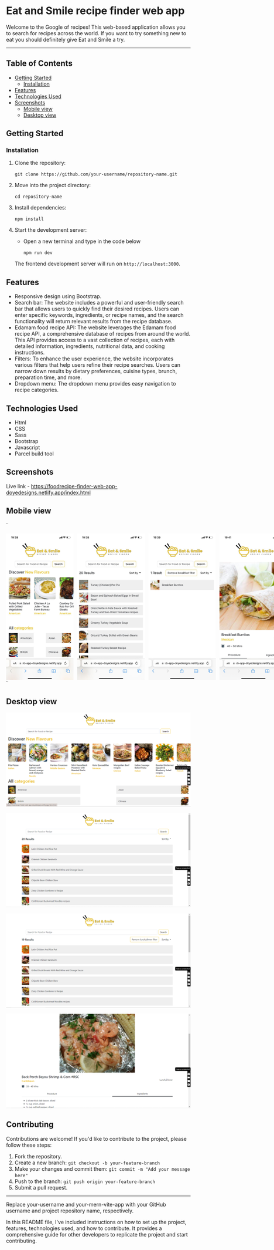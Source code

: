 # Eat and Smile recipe finder web app
Welcome to the Google of recipes! This web-based application allows you to search for recipes across the world. If you want to try something new to eat you should definitely give Eat and Smile a try.


---

## Table of Contents

- [Getting Started](#getting-started)
  - [Installation](#installation)
- [Features](#features)
- [Technologies Used](#technologies-used)
- [Screenshots](#screenshots)
  - [Mobile view](#mobile-view)
  - [Desktop view](#desktop-view)

## Getting Started

### Installation
  
1. Clone the repository:

   ```
   git clone https://github.com/your-username/repository-name.git
   ```

3. Move into the project directory:

   ```
   cd repository-name
   ```

4. Install dependencies:

   ```
   npm install
   ```

6. Start the development server:

   - Open a new terminal and type in the code below

     ```
     npm run dev
     ```

   The frontend development server will run on `http://localhost:3000`.

## Features

- Responsive design using Bootstrap.
- Search bar: The website includes a powerful and user-friendly search bar that allows users to quickly find their desired recipes. Users can enter specific keywords, ingredients, or recipe names, and the search functionality will return relevant results from the recipe database.
- Edamam food recipe API: The website leverages the Edamam food recipe API, a comprehensive database of recipes from around the world. This API provides access to a vast collection of recipes, each with detailed information, ingredients, nutritional data, and cooking instructions.
- Filters: To enhance the user experience, the website incorporates various filters that help users refine their recipe searches. Users can narrow down results by dietary preferences, cuisine types, brunch, preparation time, and more.
- Dropdown menu: The dropdown menu provides easy navigation to recipe categories.

## Technologies Used

- Html
- CSS
- Sass
- Bootstrap
- Javascript
- Parcel build tool

## Screenshots
Live link - https://foodrecipe-finder-web-app-doyedesigns.netlify.app/index.html

## Mobile view

`<div style="display: flex;">
  <img src="/images/home.jpg" alt="Image 1" width="200" height="400" style="margin-right: 10px;"/>
  <img src="/images/search.jpg" alt="Image 2" width="200" height="400" style="margin-right: 10px;"/>
  <img src="/images/filter.jpg" alt="Image 1" width="200" height="400" style="margin-right: 10px;"/>
  <img src="/images/items.jpg" alt="Image 2" width="200" height="400" style="margin-right: 10px;"/>
</div>
`

## Desktop view

![Desktop view](/images/desktop%20view.png)

![Desktop view](/images/desktop%20view%202.png)

![Desktop view](/images/desktop%20view%204.png)

![Desktop view](/images/desktop%20view%203.png)


## Contributing

Contributions are welcome! If you'd like to contribute to the project, please follow these steps:

1. Fork the repository.
2. Create a new branch: `git checkout -b your-feature-branch`
3. Make your changes and commit them: `git commit -m "Add your message here"`
4. Push to the branch: `git push origin your-feature-branch`
5. Submit a pull request.

---

Replace your-username and your-mern-vite-app with your GitHub username and project repository name, respectively.

In this README file, I've included instructions on how to set up the project, features, technologies used, and how to contribute. It provides a comprehensive guide for other developers to replicate the project and start contributing.
